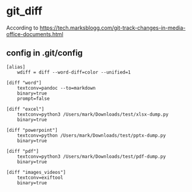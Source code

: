 # git_diff
According to https://tech.marksblogg.com/git-track-changes-in-media-office-documents.html

## config in .git/config
>

    [alias]
        wdiff = diff --word-diff=color --unified=1

    [diff "word"]
        textconv=pandoc --to=markdown
        binary=true
        prompt=false

    [diff "excel"]
        textconv=python3 /Users/mark/Downloads/test/xlsx-dump.py
        binary=true

    [diff "powerpoint"]
        textconv=python /Users/mark/Downloads/test/pptx-dump.py
        binary=true

    [diff "pdf"]
        textconv=python3 /Users/mark/Downloads/test/pdf-dump.py
        binary=true

    [diff "images_videos"]
        textconv=exiftool
        binary=true
